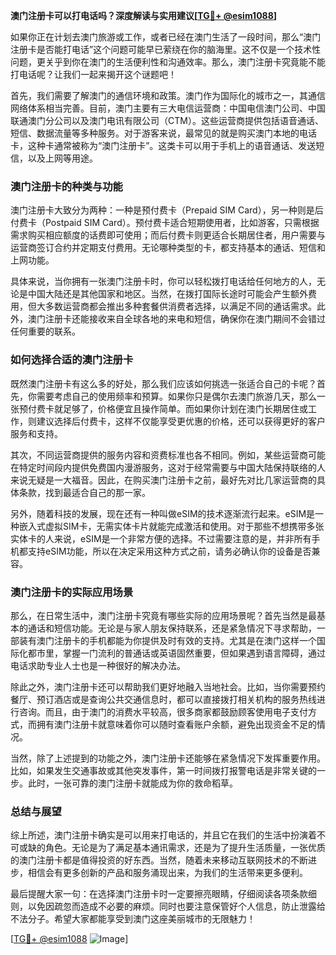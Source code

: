 **澳门注册卡可以打电话吗？深度解读与实用建议[[TG💪+ @esim1088](https://t.me/s/esim1088)]**

如果你正在计划去澳门旅游或工作，或者已经在澳门生活了一段时间，那么“澳门注册卡是否能打电话”这个问题可能早已萦绕在你的脑海里。这不仅是一个技术性问题，更关乎到你在澳门的生活便利性和沟通效率。那么，澳门注册卡究竟能不能打电话呢？让我们一起来揭开这个谜题吧！

首先，我们需要了解澳门的通信环境和政策。澳门作为国际化的城市之一，其通信网络体系相当完善。目前，澳门主要有三大电信运营商：中国电信澳门公司、中国联通澳门分公司以及澳门电讯有限公司（CTM）。这些运营商提供包括语音通话、短信、数据流量等多种服务。对于游客来说，最常见的就是购买澳门本地的电话卡，这种卡通常被称为“澳门注册卡”。这类卡可以用于手机上的语音通话、发送短信，以及上网等用途。

### **澳门注册卡的种类与功能**

澳门注册卡大致分为两种：一种是预付费卡（Prepaid SIM Card），另一种则是后付费卡（Postpaid SIM Card）。预付费卡适合短期使用者，比如游客，只需根据需求购买相应额度的话费即可使用；而后付费卡则更适合长期居住者，用户需要与运营商签订合约并定期支付费用。无论哪种类型的卡，都支持基本的通话、短信和上网功能。

具体来说，当你拥有一张澳门注册卡时，你可以轻松拨打电话给任何地方的人，无论是中国大陆还是其他国家和地区。当然，在拨打国际长途时可能会产生额外费用，但大多数运营商都会推出多种套餐供消费者选择，以满足不同的通话需求。此外，澳门注册卡还能接收来自全球各地的来电和短信，确保你在澳门期间不会错过任何重要的联系。

### **如何选择合适的澳门注册卡**

既然澳门注册卡有这么多的好处，那么我们应该如何挑选一张适合自己的卡呢？首先，你需要考虑自己的使用频率和预算。如果你只是偶尔去澳门旅游几天，那么一张预付费卡就足够了，价格便宜且操作简单。而如果你计划在澳门长期居住或工作，则建议选择后付费卡，这样不仅能享受更优惠的价格，还可以获得更好的客户服务和支持。

其次，不同运营商提供的服务内容和资费标准也各不相同。例如，某些运营商可能在特定时间段内提供免费国内漫游服务，这对于经常需要与中国大陆保持联络的人来说无疑是一大福音。因此，在购买澳门注册卡之前，最好先对比几家运营商的具体条款，找到最适合自己的那一家。

另外，随着科技的发展，现在还有一种叫做eSIM的技术逐渐流行起来。eSIM是一种嵌入式虚拟SIM卡，无需实体卡片就能完成激活和使用。对于那些不想携带多张实体卡的人来说，eSIM是一个非常方便的选择。不过需要注意的是，并非所有手机都支持eSIM功能，所以在决定采用这种方式之前，请务必确认你的设备是否兼容。

### **澳门注册卡的实际应用场景**

那么，在日常生活中，澳门注册卡究竟有哪些实际的应用场景呢？首先当然是最基本的通话和短信功能。无论是与家人朋友保持联系，还是紧急情况下寻求帮助，一部装有澳门注册卡的手机都能为你提供及时有效的支持。尤其是在澳门这样一个国际化都市里，掌握一门流利的普通话或英语固然重要，但如果遇到语言障碍，通过电话求助专业人士也是一种很好的解决办法。

除此之外，澳门注册卡还可以帮助我们更好地融入当地社会。比如，当你需要预约餐厅、预订酒店或是查询公共交通信息时，都可以直接拨打相关机构的服务热线进行咨询。而且，由于澳门的消费水平较高，很多商家都鼓励顾客使用电子支付方式，而拥有澳门注册卡就意味着你可以随时查看账户余额，避免出现资金不足的情况。

当然，除了上述提到的功能之外，澳门注册卡还能够在紧急情况下发挥重要作用。比如，如果发生交通事故或其他突发事件，第一时间拨打报警电话是非常关键的一步。此时，一张可靠的澳门注册卡就能成为你的救命稻草。

### **总结与展望**

综上所述，澳门注册卡确实是可以用来打电话的，并且它在我们的生活中扮演着不可或缺的角色。无论是为了满足基本通讯需求，还是为了提升生活质量，一张优质的澳门注册卡都是值得投资的好东西。当然，随着未来移动互联网技术的不断进步，相信会有更多创新的产品和服务涌现出来，为我们的生活带来更多便利。

最后提醒大家一句：在选择澳门注册卡时一定要擦亮眼睛，仔细阅读各项条款细则，以免因疏忽而造成不必要的麻烦。同时也要注意保管好个人信息，防止泄露给不法分子。希望大家都能享受到澳门这座美丽城市的无限魅力！

[[TG💪+ @esim1088](https://t.me/s/esim1088) ![Image](https://i.postimg.cc/4NQfJmqS/Snipaste-2025-05-13-00-14-12.png)]